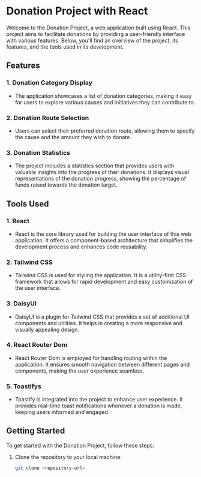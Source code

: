 # Donation Project with React

Welcome to the Donation Project, a web application built using React. This
project aims to facilitate donations by providing a user-friendly interface with
various features. Below, you'll find an overview of the project, its features,
and the tools used in its development.

## Features

### 1. Donation Category Display

- The application showcases a list of donation categories, making it easy for
  users to explore various causes and initiatives they can contribute to.

### 2. Donation Route Selection

- Users can select their preferred donation route, allowing them to specify the
  cause and the amount they wish to donate.

### 3. Donation Statistics

- The project includes a statistics section that provides users with valuable
  insights into the progress of their donations. It displays visual
  representations of the donation progress, showing the percentage of funds
  raised towards the donation target.

## Tools Used

### 1. React

- React is the core library used for building the user interface of this web
  application. It offers a component-based architecture that simplifies the
  development process and enhances code reusability.

### 2. Tailwind CSS

- Tailwind CSS is used for styling the application. It is a utility-first CSS
  framework that allows for rapid development and easy customization of the user
  interface.

### 3. DaisyUI

- DaisyUI is a plugin for Tailwind CSS that provides a set of additional UI
  components and utilities. It helps in creating a more responsive and visually
  appealing design.

### 4. React Router Dom

- React Router Dom is employed for handling routing within the application. It
  ensures smooth navigation between different pages and components, making the
  user experience seamless.

### 5. Toastifys

- Toastify is integrated into the project to enhance user experience. It
  provides real-time toast notifications whenever a donation is made, keeping
  users informed and engaged.

## Getting Started

To get started with the Donation Project, follow these steps:

1. Clone the repository to your local machine.
   ```bash
   git clone <repository-url>
   ```

